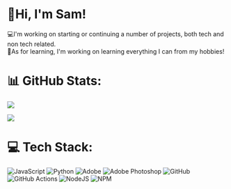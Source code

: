 # 💫Hi, I'm Sam!
💻I'm working on starting or continuing a number of projects, both tech and non tech related. <br>🌱As for learning, I'm working on learning everything I can from my hobbies!<br>

# 📊 GitHub Stats:
![](https://github-readme-streak-stats.herokuapp.com/?user=b-lamer&theme=catppuccin_latte&hide_border=false)<br/>
<!-- ![](https://github-readme-stats.vercel.app/api?username=b-lamer&theme=catppuccin_latte&hide_border=false&include_all_commits=false&count_private=false)<br/> -->
![](https://github-readme-stats.vercel.app/api/top-langs/?username=b-lamer&theme=catppuccin_latte&hide_border=false&include_all_commits=false&count_private=false&layout=compact)

# 💻 Tech Stack:
![JavaScript](https://img.shields.io/badge/javascript-%23323330.svg?style=flat-square&logo=javascript&logoColor=%23F7DF1E) ![Python](https://img.shields.io/badge/python-3670A0?style=flat-square&logo=python&logoColor=ffdd54) ![Adobe](https://img.shields.io/badge/adobe-%23FF0000.svg?style=flat-square&logo=adobe&logoColor=white) ![Adobe Photoshop](https://img.shields.io/badge/adobe%20photoshop-%2331A8FF.svg?style=flat-square&logo=adobe%20photoshop&logoColor=white) ![GitHub](https://img.shields.io/badge/github-%23121011.svg?style=flat-square&logo=github&logoColor=white) ![GitHub Actions](https://img.shields.io/badge/github%20actions-%232671E5.svg?style=flat-square&logo=githubactions&logoColor=white) ![NodeJS](https://img.shields.io/badge/node.js-6DA55F?style=flat-square&logo=node.js&logoColor=white) ![NPM](https://img.shields.io/badge/NPM-%23CB3837.svg?style=flat-square&logo=npm&logoColor=white)


<!-- Proudly created with GPRM ( https://gprm.itsvg.in ) -->
